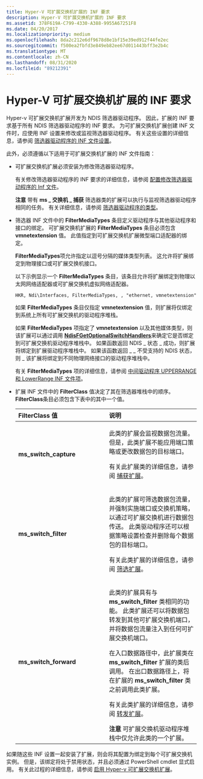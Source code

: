```yaml
---
title: Hyper-V 可扩展交换机扩展的 INF 要求
description: Hyper-V 可扩展交换机扩展的 INF 要求
ms.assetid: 378F619A-C799-4330-A388-9955A67251F8
ms.date: 04/20/2017
ms.localizationpriority: medium
ms.openlocfilehash: 8da2c212e6df9678d8e1bf15e39ed912f44fe2ec
ms.sourcegitcommit: f500ea2fbfd3e849eb82ee67d011443bff3e2b4c
ms.translationtype: MT
ms.contentlocale: zh-CN
ms.lasthandoff: 08/31/2020
ms.locfileid: "89212391"
---
```

# <a name="inf-requirements-for-hyper-v-extensible-switch-extensions"></a>Hyper-V 可扩展交换机扩展的 INF 要求


Hyper-v 可扩展交换机扩展开发为 NDIS 筛选器驱动程序。 因此，扩展的 INF 要求基于所有 NDIS 筛选器驱动程序的 INF 要求。 为可扩展交换机扩展创建 INF 文件时，应使用 INF 设置来修改或监视筛选器驱动程序。 有关这些设置的详细信息，请参阅 [筛选器驱动程序的 INF 文件设置](inf-file-settings-for-filter-drivers.md)。

此外，必须遵循以下适用于可扩展交换机扩展的 INF 文件指南：

- 可扩展交换机扩展必须安装为修改筛选器驱动程序。

  有关修改筛选器驱动程序的 INF 要求的详细信息，请参阅 [配置修改筛选器驱动程序的 Inf 文件](configuring-an-inf-file-for-a-modifying-filter-driver.md)。

  **注意**  带有 **ms \_ 交换机 \_ 捕获** 筛选器类的扩展可以执行与监视筛选器驱动程序相同的任务。 有关详细信息，请参阅 [筛选器驱动程序的类型](types-of-filter-drivers.md)。

     

- 筛选器 INF 文件中的 **FilterMediaTypes** 条目定义驱动程序与其他驱动程序和接口的绑定。 可扩展交换机扩展的 **FilterMediaTypes** 条目必须包含 **vmnetextension** 值。 此值指定到可扩展交换机扩展微型端口适配器的绑定。

  **FilterMediaTypes**项允许指定以逗号分隔的媒体类型列表。 这允许将扩展绑定到物理接口或可扩展交换机接口。

  以下示例显示一个 **FilterMediaTypes** 条目，该条目允许将扩展绑定到物理以太网网络适配器或可扩展交换机虚拟网络适配器。

  ```INF
  HKR, Ndi\Interfaces, FilterMediaTypes, , "ethernet, vmnetextension"
  ```

  如果 **FilterMediaTypes** 条目仅指定 **vmnetextension** 值，则扩展将仅绑定到系统上所有可扩展交换机的驱动程序堆栈。

  如果 **FilterMediaTypes** 项指定了 **vmnetextension** 以及其他媒体类型，则该扩展可以通过调用 [**NdisFGetOptionalSwitchHandlers**](/windows-hardware/drivers/ddi/ndis/nf-ndis-ndisfgetoptionalswitchhandlers)来确定它是否绑定到可扩展交换机驱动程序堆栈中。 如果函数返回 NDIS \_ 状态 \_ 成功，则扩展将绑定到扩展驱动程序堆栈中。 如果该函数返回 \_ \_ 不受支持的 NDIS 状态，则 \_ 该扩展将绑定到不同物理网络接口的驱动程序堆栈中。

  有关 **FilterMediaTypes** 项的详细信息，请参阅 [中间驱动程序 UPPERRANGE 和 LowerRange INF 文件项](intermediate-driver-upperrange-and-lowerrange-inf-file-entries.md)。

- 扩展 INF 文件中的 **FilterClass** 值决定了其在筛选器堆栈中的顺序。 **FilterClass**条目必须包含下表中的其中一个值。

  <table>
  <colgroup>
  <col width="50%" />
  <col width="50%" />
  </colgroup>
  <thead>
  <tr class="header">
  <th align="left">FilterClass 值</th>
  <th align="left">说明</th>
  </tr>
  </thead>
  <tbody>
  <tr class="odd">
  <td align="left"><p><strong>ms_switch_capture</strong></p></td>
  <td align="left"><p>此类的扩展会监视数据包流量。 但是，此类扩展不能应用端口策略或更改数据包的目标端口。</p>
  <p>有关此扩展类的详细信息，请参阅 <a href="capturing-extensions.md" data-raw-source="[Capturing Extensions](capturing-extensions.md)">捕获扩展</a>。</p></td>
  </tr>
  <tr class="even">
  <td align="left"><p><strong>ms_switch_filter</strong></p></td>
  <td align="left"><p>此类的扩展可筛选数据包流量，并强制实施端口或交换机策略，以通过可扩展交换机进行数据包传送。 此类驱动程序还可以根据策略设置检查并删除每个数据包的目标端口。</p>
  <p>有关此类扩展的详细信息，请参阅 <a href="filtering-extensions.md" data-raw-source="[Filtering Extensions](filtering-extensions.md)">筛选扩展</a>。</p></td>
  </tr>
  <tr class="odd">
  <td align="left"><p><strong>ms_switch_forward</strong></p></td>
  <td align="left"><p>此类的扩展具有与 <strong>ms_switch_filter</strong> 类相同的功能。 此类扩展还可以将数据包转发到其他可扩展交换机端口，并将数据包流量注入到任何可扩展交换机端口。</p>
  <p>在入口数据路径中，此扩展类在 <strong>ms_switch_filter</strong> 扩展的类后调用。 在出口数据路径上，将在扩展的 <strong>ms_switch_filter</strong> 类之前调用此类扩展。</p>
  <p>有关此类扩展的详细信息，请参阅 <a href="forwarding-extensions.md" data-raw-source="[Forwarding Extensions](forwarding-extensions.md)">转发扩展</a>。</p>
  <div class="alert">
  <strong>注意</strong>  可扩展交换机驱动程序堆栈中仅允许此类的一个扩展。
  </div>
  <div>
     
  </div></td>
  </tr>
  </tbody>
  </table>

     

如果随这些 INF 设置一起安装了扩展，则会将其配置为绑定到每个可扩展交换机实例。 但是，该绑定将处于禁用状态，并且必须通过 PowerShell cmdlet 显式启用。 有关此过程的详细信息，请参阅 [启用 Hyper-v 可扩展交换机扩展](enabling-hyper-v-extensibility-switch-extensions.md)。

 

